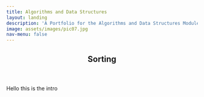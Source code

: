 ```yaml
---
title: Algorithms and Data Structures
layout: landing
description: 'A Portfolio for the Algorithms and Data Structures Module'
image: assets/images/pic07.jpg
nav-menu: false
---
```


<script src="https://cdn.jsdelivr.net/npm/p5@1.7.0/lib/p5.js"></script>

<div id="main">

<section id="sorting">
<div class="inner">
<header class="major">
<h2>Sorting</h2>
</header>
<p>
Hello this is the intro
</p>
</div>  
</section>

<section id="two" class="spotlights">
	<section style="flex-direction: row-reverse;">
		<!-- <a href="generic.html" class="image"> -->
        <script src="{% link assets/js/algodat/selectionSort.js %}">
        </script>
        <!-- <div id="canvas-container"> -->
        <div id="canvas-selection-sort" style="position: relative; height: 100%; width: 800px; padding: 1% 0px;" data-position="center center"></div>
        <!-- </div> -->
			<!-- <img src="{% link assets/images/pic08.jpg %}" alt="" data-position="center center" /> -->
		<!-- </a> -->
		<div class="content">
			<div class="inner">
				<header class="major">
					<h3>Selection Sort</h3>
				</header>
				<p>Selection sort is.. lorem ipsum dolor sit ametSelection sort is.. lorem ipsum dolor sit ametSelection sort is.. lorem ipsum dolor sit ametSelection sort is.. lorem ipsum dolor sit ametSelection sort is.. lorem ipsum dolor sit ametSelection sort is.. lorem ipsum dolor sit ametSelection sort is.. lorem ipsum dolor sit ametSelection sort is.. lorem ipsum dolor sit ametSelection sort is.. lorem ipsum dolor sit ametSelection sort is.. lorem ipsum dolor sit ametSelection sort is.. lorem ipsum dolor sit ametSelection sort is.. lorem ipsum dolor sit amet</p>
			</div>
		</div>
	</section>
</section>


<p></p>




</div>